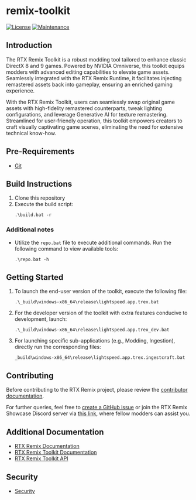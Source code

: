 # remix-toolkit

[![License](https://img.shields.io/badge/License-Apache_2.0-blue.svg)](./LICENSE)
[![Maintenance](https://img.shields.io/badge/Maintained%3F-yes-green.svg)](https://github.com/NVIDIAGameWorks/toolkit-remix/graphs/commit-activity)

## Introduction

The RTX Remix Toolkit is a robust modding tool tailored to enhance classic DirectX 8 and 9 games.
Powered by NVIDIA Omniverse, this toolkit equips modders with advanced editing capabilities to elevate game assets.
Seamlessly integrated with the RTX Remix Runtime, it facilitates injecting remastered assets back into gameplay,
ensuring an enriched gaming experience.

With the RTX Remix Toolkit, users can seamlessly swap original game assets with high-fidelity remastered counterparts,
tweak lighting configurations, and leverage Generative AI for texture remastering. Streamlined for user-friendly
operation, this toolkit empowers creators to craft visually captivating game scenes, eliminating the need for extensive
technical know-how.

## Pre-Requirements

- [Git](https://www.git-scm.com/)

## Build Instructions

1. Clone this repository
2. Execute the build script:
   ```
   .\build.bat -r
   ```

### Additional notes

- Utilize the `repo.bat` file to execute additional commands. Run the following command to view available tools:
  ```
  .\repo.bat -h
  ```

## Getting Started

1. To launch the end-user version of the toolkit, execute the following file:
   ```
   .\_build\windows-x86_64\release\lightspeed.app.trex.bat
   ```
2. For the developer version of the toolkit with extra features conducive to development, launch:
   ```
   .\_build\windows-x86_64\release\lightspeed.app.trex_dev.bat
   ```
3. For launching specific sub-applications (e.g., Modding, Ingestion), directly run the corresponding files:
   ```
   _build\windows-x86_64\release\lightspeed.app.trex.ingestcraft.bat
   ```

## Contributing

Before contributing to the RTX Remix project, please review the [contributor documentation](./docs_dev/CONTRIBUTING.md).

For further queries, feel free to [create a GitHub issue](https://github.com/NVIDIAGameWorks/rtx-remix/issues/new/choose)
or join the RTX Remix Showcase Discord server via [this link](https://discord.gg/rtxremix), where fellow modders can assist you.

## Additional Documentation

- [RTX Remix Documentation](https://docs.omniverse.nvidia.com/kit/docs/rtx_remix/latest/)
- [RTX Remix Toolkit Documentation](https://docs.omniverse.nvidia.com/kit/docs/rtx_remix/latest/docs/toolkitinterface/remix-toolkitinterface-launchscreen.html)
- [RTX Remix Toolkit API](https://docs.omniverse.nvidia.com/kit/docs/rtx_remix/latest/docs/contributing/api.html)


## Security
- [Security](./SECURITY.md)
